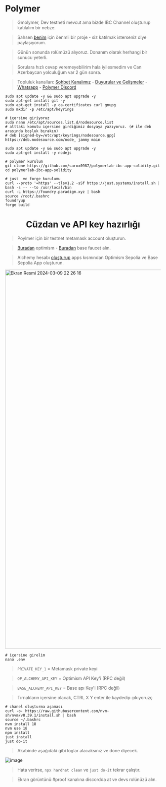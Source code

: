 # Polymer

> Gmolymer, Dev testneti mevcut ama bizde IBC Channel oluşturup katılalım bir nebze.

> Şahsen [benim](https://x.com/Ruesandora0/status/1732454399543234688?s=20) için öenmli bir proje - siz katılmak isterseniz diye paylaşıyorum.

> Günün sonunda rolümüzü alıyoruz. Donanım olarak herhangi bir sunucu yeterli.

> Sorulara hızlı cevap veremeyebilirim hala iyilesmedim ve Can Azerbaycan yolculuğum var 2 gün sonra.

> Topluluk kanalları: [Sohbet Kanalımız](https://t.me/RuesChat) - [Duyurular ve Gelişmeler](https://t.me/RuesAnnouncement) - [Whatsapp](https://whatsapp.com/channel/0029VaBcj7V1dAw1H2KhMk34) - [Polymer Discord](https://discord.gg/nSUdZ7tg)

```console
sudo apt update -y && sudo apt upgrade -y
sudo apt-get install git -y
sudo apt-get install -y ca-certificates curl gnupg
sudo mkdir -p /etc/apt/keyrings

# içersine giriyoruz
sudo nano /etc/apt/sources.list.d/nodesource.list
# alttaki komutu içersine girdiğimiz dosyaya yazıyoruz. (# ile deb arasında boşluk bırakın)
# deb [signed-by=/etc/apt/keyrings/nodesource.gpg] https://deb.nodesource.com/node_ jammy main

sudo apt update -y && sudo apt upgrade -y
sudo apt-get install -y nodejs
```

```console
# polymer kurulum
git clone https://github.com/sarox0987/polymerlab-ibc-app-solidity.git
cd polymerlab-ibc-app-solidity

# just  ve forge kurulumu
curl --proto '=https' --tlsv1.2 -sSf https://just.systems/install.sh | bash -s -- --to /usr/local/bin
curl -L https://foundry.paradigm.xyz | bash
source /root/.bashrc
foundryup
forge build
```

<h1 align="center"> Cüzdan ve API key hazırlığı </h1>

> Poylmer için bir testnet metamask account oluşturun.

> [Buradan](https://www.alchemy.com/faucets/optimism-sepolia) optimism - [Buradan](https://www.alchemy.com/faucets/base-sepolia) base faucet alın.

> Alchemy hesabı [oluşturup](https://dashboard.alchemy.com/apps) apps kısmından Optimism Sepolia ve Base Sepolia App oluşturun.

<img width="1222" alt="Ekran Resmi 2024-03-09 22 26 16" src="https://github.com/ruesandora/Polymer/assets/101149671/b0c470c3-89f8-400f-81ec-e143b40d7349">

```console
# içersine girelim
nano .env
```

> `PRIVATE_KEY_1` = Metamask private keyi

> `OP_ALCHEMY_API_KEY` = Optimism API Key'i (RPC değil)

> `BASE_ALCHEMY_API_KEY` = Base apı Key'i (RPC değil)

> Tırnakların içersine olacak, CTRL X Y enter ile kaydedip çıkıyoruzç

```console
# chanel oluşturma aşaması
curl -o- https://raw.githubusercontent.com/nvm-sh/nvm/v0.39.1/install.sh | bash
source ~/.bashrc
nvm install 18
nvm use 18
npm install
just install
just do-it
```

> Akabinde aşağıdaki gibi loglar alacaksınız ve done diyecek.

![image](https://github.com/ruesandora/Polymer/assets/101149671/4346fe3f-425c-4fe8-bdd8-7aeab5ae7eb8)

> Hata verirse, `npx hardhat clean` ve `just do-it` tekrar çalıştır.

> Ekran görüntünü #proof kanalına discordda at ve devs rolünüzü alın.


